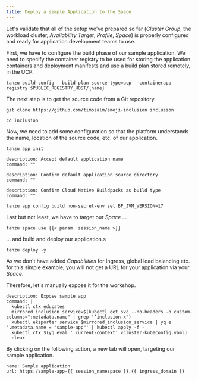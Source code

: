 ```yaml
---
title: Deploy a simple Application to the Space
---
```


Let's validate that all of the setup we've prepared so far (*Cluster Group*, the workload cluster, *Availability Target*, *Profile*, *Space*) is properly configured and ready for application development teams to use.

First, we have to configure the build phase of our sample application. We need to specify the container registry to be used for storing the application containers and deployment manifests and use a build plan stored remotely, in the UCP.
```execute
tanzu build config --build-plan-source-type=ucp --containerapp-registry $PUBLIC_REGISTRY_HOST/{name}
```

The next step is to get the source code from a Git repository. 
```execute
git clone https://github.com/timosalm/emoji-inclusion inclusion
```
```execute
cd inclusion
```

Now, we need to add some configuration so that the platform understands the name, location of the source code, etc. of our application.
```execute
tanzu app init
```
```terminal:execute
description: Accept default application name
command: ""
```
```terminal:execute
description: Confirm default application source directory
command: ""
```
```terminal:execute
description: Confirm Cloud Native Buildpacks as build type
command: ""
```
```execute
tanzu app config build non-secret-env set BP_JVM_VERSION=17
```

Last but not least, we have to target our *Space* ...
```execute
tanzu space use {{< param  session_name >}}
```
... and build and deploy our application.s
```execute
tanzu deploy -y
```

As we don't have added *Capabilities* for Ingress, global load balancing etc. for this simple example, you will not get a URL for your application via your *Space*.

Therefore, let's manually expose it for the workshop.
```terminal:execute
description: Expose sample app
command: |
  kubectl ctx educates
  mirrored_inclusion_service=$(kubectl get svc --no-headers -o custom-columns=":metadata.name" | grep '^inclusion-x')
  kubectl eksporter service $mirrored_inclusion_service | yq e '.metadata.name = "sample-app"' | kubectl apply -f -
  kubectl ctx $(yq eval '.current-context' vcluster-kubeconfig.yaml)
  clear
```

By clicking on the following action, a new tab will open, targeting our sample application.
```dashboard:create-dashboard
name: Sample application
url: https:/sample-app-{{ session_namespace }}.{{ ingress_domain }}
```


